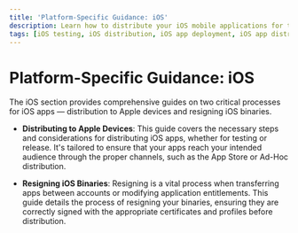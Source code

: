 ```yaml
---
title: 'Platform-Specific Guidance: iOS'
description: Learn how to distribute your iOS mobile applications for testing and production. Follow the platform-specific guides to ensure a smooth testing process and successful deployment.
tags: [iOS testing, iOS distribution, iOS app deployment, iOS app distribution]
---
```


# Platform-Specific Guidance: iOS

The iOS section provides comprehensive guides on two critical processes for iOS apps — distribution to Apple devices and resigning iOS binaries.

- **Distributing to Apple Devices**: This guide covers the necessary steps and considerations for distributing iOS apps, whether for testing or release. It's tailored to ensure that your apps reach your intended audience through the proper channels, such as the App Store or Ad-Hoc distribution.

- **Resigning iOS Binaries**: Resigning is a vital process when transferring apps between accounts or modifying application entitlements. This guide details the process of resigning your binaries, ensuring they are correctly signed with the appropriate certificates and profiles before distribution.
